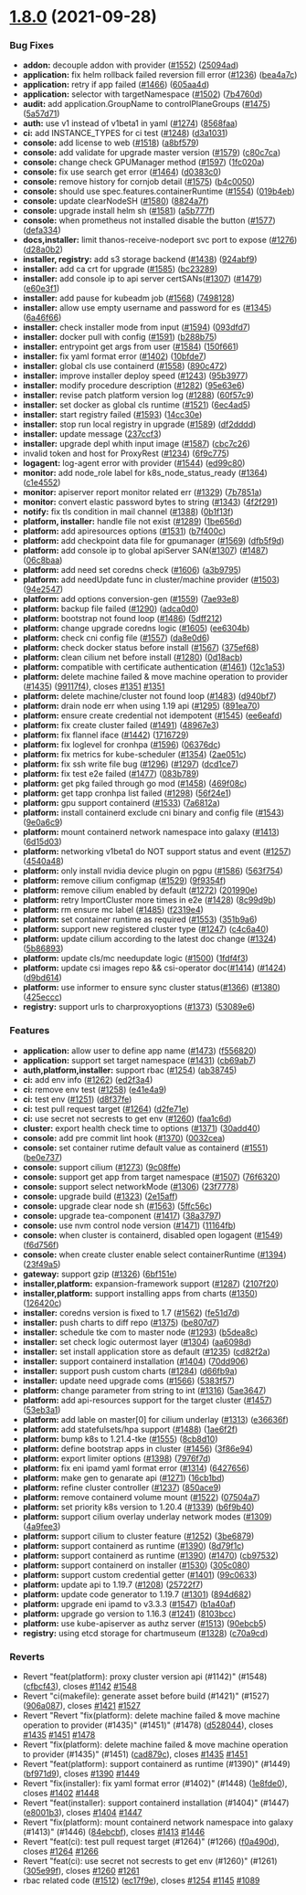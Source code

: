 # [1.8.0](https://github.com/tkestack/tke/compare/v1.7.0...v1.8.0) (2021-09-28)


### Bug Fixes

* **addon:** decouple addon with provider ([#1552](https://github.com/tkestack/tke/issues/1552)) ([25094ad](https://github.com/tkestack/tke/commit/25094ada3ff95ed5c8afc4327de602b181ab0f9a))
* **application:** fix helm rollback failed reversion fill error ([#1236](https://github.com/tkestack/tke/issues/1236)) ([bea4a7c](https://github.com/tkestack/tke/commit/bea4a7caf886f1792322f8df2555ffd7e8f279d3))
* **application:** retry if app failed ([#1466](https://github.com/tkestack/tke/issues/1466)) ([605aa4d](https://github.com/tkestack/tke/commit/605aa4d515b0a2f8761cd3903c6674d0191195ce))
* **application:** selector with targetNamespace ([#1502](https://github.com/tkestack/tke/issues/1502)) ([7b4760d](https://github.com/tkestack/tke/commit/7b4760db6f5fc37b77d4b258a6a33ebf7f24fa6e))
* **audit:** add application.GroupName to controlPlaneGroups ([#1475](https://github.com/tkestack/tke/issues/1475)) ([5a57d71](https://github.com/tkestack/tke/commit/5a57d71d1bc63fc6c2060a70869097dc1bd59b49))
* **auth:** use v1 instead of v1beta1 in yaml ([#1274](https://github.com/tkestack/tke/issues/1274)) ([8568faa](https://github.com/tkestack/tke/commit/8568faa46c933b6275ce43113cf4c36c04ee8a38))
* **ci:** add INSTANCE_TYPES for ci test ([#1248](https://github.com/tkestack/tke/issues/1248)) ([d3a1031](https://github.com/tkestack/tke/commit/d3a1031c275ae70e31d3862328cdd4ca438fe444))
* **console:** add license to web ([#1518](https://github.com/tkestack/tke/issues/1518)) ([a8bf579](https://github.com/tkestack/tke/commit/a8bf579399f1822d43435cc4839e0d94645ccfea))
* **console:** add validate for upgrade master version ([#1579](https://github.com/tkestack/tke/issues/1579)) ([c80c7ca](https://github.com/tkestack/tke/commit/c80c7ca7d0673d8f91ac3f7aafe1d46f90c6deae))
* **console:** change check GPUManager method ([#1597](https://github.com/tkestack/tke/issues/1597)) ([1fc020a](https://github.com/tkestack/tke/commit/1fc020ace65cb0ec6898f8ace21e7f20c756aade))
* **console:** fix use search get error ([#1464](https://github.com/tkestack/tke/issues/1464)) ([d0383c0](https://github.com/tkestack/tke/commit/d0383c0732d9480e89706fc0dc2f30ba3254fa5b))
* **console:** remove history for cornjob detail ([#1575](https://github.com/tkestack/tke/issues/1575)) ([b4c0050](https://github.com/tkestack/tke/commit/b4c005042ef90d7a4bec4c95763a0232d9ce3815))
* **console:** should use spec.features.containerRuntime ([#1554](https://github.com/tkestack/tke/issues/1554)) ([019b4eb](https://github.com/tkestack/tke/commit/019b4eb3138482ee1e47606ab5923cae07007e4e))
* **console:** update clearNodeSH ([#1580](https://github.com/tkestack/tke/issues/1580)) ([8824a7f](https://github.com/tkestack/tke/commit/8824a7f1358f3fd5bd815ef3fe1c581d48989a75))
* **console:** upgrade install helm sh ([#1581](https://github.com/tkestack/tke/issues/1581)) ([a5b777f](https://github.com/tkestack/tke/commit/a5b777fce93314d8e017d675e05ae8887e4ec1a1))
* **console:** when prometheus not installed disable the button ([#1577](https://github.com/tkestack/tke/issues/1577)) ([defa334](https://github.com/tkestack/tke/commit/defa334588b4a8f8b9eb743eddea758e00b797f4))
* **docs,installer:** limit thanos-receive-nodeport svc port to expose ([#1276](https://github.com/tkestack/tke/issues/1276)) ([d28a0b2](https://github.com/tkestack/tke/commit/d28a0b264e2bf53b8f73d671a9adaac75511cac0))
* **installer, registry:** add s3 storage backend ([#1438](https://github.com/tkestack/tke/issues/1438)) ([924abf9](https://github.com/tkestack/tke/commit/924abf9580170cd60391ecd5011c0f1d024edbfa))
* **installer:** add ca crt for upgrade ([#1585](https://github.com/tkestack/tke/issues/1585)) ([bc23289](https://github.com/tkestack/tke/commit/bc23289dd390ad06bdfdc49650acfa36ba75b603))
* **installer:** add console ip to api server certSANs([#1307](https://github.com/tkestack/tke/issues/1307)) ([#1479](https://github.com/tkestack/tke/issues/1479)) ([e60e3f1](https://github.com/tkestack/tke/commit/e60e3f17739c53297955dee687c375034579f280))
* **installer:** add pause for kubeadm job ([#1568](https://github.com/tkestack/tke/issues/1568)) ([7498128](https://github.com/tkestack/tke/commit/7498128a242fab7fd1fab01e8df993907f1a3814))
* **installer:** allow use empty username and password for es ([#1345](https://github.com/tkestack/tke/issues/1345)) ([6a46f66](https://github.com/tkestack/tke/commit/6a46f66a27d1473f72183ce998f89416c8877981))
* **installer:** check installer mode from input ([#1594](https://github.com/tkestack/tke/issues/1594)) ([093dfd7](https://github.com/tkestack/tke/commit/093dfd77fb06eec5d8219c5097f49a01102424fa))
* **installer:** docker pull with config ([#1591](https://github.com/tkestack/tke/issues/1591)) ([b288b75](https://github.com/tkestack/tke/commit/b288b75dbab59410c49c385b03f4338d15c2bb28))
* **installer:** entrypoint get args from user ([#1584](https://github.com/tkestack/tke/issues/1584)) ([150f661](https://github.com/tkestack/tke/commit/150f661ffa5b9283e4a8b8f67b68e3d8ae7d167c))
* **installer:** fix yaml format error ([#1402](https://github.com/tkestack/tke/issues/1402)) ([10bfde7](https://github.com/tkestack/tke/commit/10bfde7c01e81e515db568f2a481ca098a1394ba))
* **installer:** global cls use containerd ([#1558](https://github.com/tkestack/tke/issues/1558)) ([890c472](https://github.com/tkestack/tke/commit/890c472f1ab25d9bb60ae11b19aac3dc1e88d288))
* **installer:** improve installer deploy speed ([#1243](https://github.com/tkestack/tke/issues/1243)) ([95b3977](https://github.com/tkestack/tke/commit/95b397789cf918be02c0e70d11d3163cab2b5905))
* **installer:** modify procedure description ([#1282](https://github.com/tkestack/tke/issues/1282)) ([95e63e6](https://github.com/tkestack/tke/commit/95e63e6ae6a64a46fd0398309e84b71912957690))
* **installer:** revise patch platform version log ([#1288](https://github.com/tkestack/tke/issues/1288)) ([60f57c9](https://github.com/tkestack/tke/commit/60f57c9efff76293467a445daea340ffb0ff7d6e))
* **installer:** set docker as global cls runtime ([#1521](https://github.com/tkestack/tke/issues/1521)) ([6ec4ad5](https://github.com/tkestack/tke/commit/6ec4ad53de6e96871be7cb54765f86bf5f89364e))
* **installer:** start registry failed ([#1593](https://github.com/tkestack/tke/issues/1593)) ([14cc30e](https://github.com/tkestack/tke/commit/14cc30ea30bbd6126972b40e368a435bf30dddb2))
* **installer:** stop run local registry in upgrade ([#1589](https://github.com/tkestack/tke/issues/1589)) ([df2dddd](https://github.com/tkestack/tke/commit/df2dddd09bbd05a84c33e33698d26266682e63e8))
* **installer:** update message ([237ccf3](https://github.com/tkestack/tke/commit/237ccf3818e0b880f7ebce9d1f7923fa5939eebd))
* **installer:** upgrade depl whith input image ([#1587](https://github.com/tkestack/tke/issues/1587)) ([cbc7c26](https://github.com/tkestack/tke/commit/cbc7c26c15c8b2d32d99eb70f6b1199b7b45d901))
* invalid token and host for ProxyRest ([#1234](https://github.com/tkestack/tke/issues/1234)) ([6f9c775](https://github.com/tkestack/tke/commit/6f9c775fc0ea2f5040591ceb62e3d3caa7c02c8a))
* **logagent:** log-agent error with provider ([#1544](https://github.com/tkestack/tke/issues/1544)) ([ed99c80](https://github.com/tkestack/tke/commit/ed99c80a175bfd4a024d9a14fb844eb12bfe39fc))
* **monitor:** add node_role label for k8s_node_status_ready ([#1364](https://github.com/tkestack/tke/issues/1364)) ([c1e4552](https://github.com/tkestack/tke/commit/c1e4552efab1478087755549cca335601ce639b9))
* **monitor:** apiserver report monitor related err ([#1329](https://github.com/tkestack/tke/issues/1329)) ([7b7851a](https://github.com/tkestack/tke/commit/7b7851ab9886eb059be15380e1eb68b789f9c5d6))
* **monitor:** convert elastic password bytes to string ([#1343](https://github.com/tkestack/tke/issues/1343)) ([4f2f291](https://github.com/tkestack/tke/commit/4f2f29160689e1ec55967c088096c4eb2e5288f4))
* **notify:** fix tls condition in mail channel ([#1388](https://github.com/tkestack/tke/issues/1388)) ([0b1f13f](https://github.com/tkestack/tke/commit/0b1f13f1940bb6b725526587e37f9f36a07f75d3))
* **platform, installer:** handle file not exist ([#1289](https://github.com/tkestack/tke/issues/1289)) ([1be656d](https://github.com/tkestack/tke/commit/1be656d4eda22a66290484f28def598886829723))
* **platform:** add apiresources options ([#1531](https://github.com/tkestack/tke/issues/1531)) ([b7f400c](https://github.com/tkestack/tke/commit/b7f400cb2b66a09c99255a91a6604c47f9d4765f))
* **platform:** add checkpoint data file for gpumanager ([#1569](https://github.com/tkestack/tke/issues/1569)) ([dfb5f9d](https://github.com/tkestack/tke/commit/dfb5f9db95240920004d0dd4400650bc38dd896f))
* **platform:** add console ip to global apiServer SAN([#1307](https://github.com/tkestack/tke/issues/1307)) ([#1487](https://github.com/tkestack/tke/issues/1487)) ([06c8baa](https://github.com/tkestack/tke/commit/06c8baa18a5950b17ebb8b07cba785dbfbe30fed))
* **platform:** add need set coredns check ([#1606](https://github.com/tkestack/tke/issues/1606)) ([a3b9795](https://github.com/tkestack/tke/commit/a3b9795e93604df8842ad8543852fc3215961d4c))
* **platform:** add needUpdate func in cluster/machine provider ([#1503](https://github.com/tkestack/tke/issues/1503)) ([94e2547](https://github.com/tkestack/tke/commit/94e2547db29b5464e1feb54a24b365bbd48634e0))
* **platform:** add options conversion-gen ([#1559](https://github.com/tkestack/tke/issues/1559)) ([7ae93e8](https://github.com/tkestack/tke/commit/7ae93e8ff2eeaab4c4a6ca2188ed244b865853f5))
* **platform:** backup file failed ([#1290](https://github.com/tkestack/tke/issues/1290)) ([adca0d0](https://github.com/tkestack/tke/commit/adca0d065be336864d512ce9dfc376065448969d))
* **platform:** bootstrap not found loop ([#1486](https://github.com/tkestack/tke/issues/1486)) ([5dff212](https://github.com/tkestack/tke/commit/5dff212259ced2bdb06fa97bf7e6816a409ca81e))
* **platform:** change upgrade coredns logic ([#1605](https://github.com/tkestack/tke/issues/1605)) ([ee6304b](https://github.com/tkestack/tke/commit/ee6304bf511e1808775979afecdae9b7e2ac5776))
* **platform:** check cni config file ([#1557](https://github.com/tkestack/tke/issues/1557)) ([da8e0d6](https://github.com/tkestack/tke/commit/da8e0d602233116f4cf97dacd2c8a9f6b1fc500f))
* **platform:** check docker status before install ([#1567](https://github.com/tkestack/tke/issues/1567)) ([375ef68](https://github.com/tkestack/tke/commit/375ef689b814bd2c7d5acf90226c9011e803eb7f))
* **platform:** clean cilium net before install ([#1280](https://github.com/tkestack/tke/issues/1280)) ([0d18acb](https://github.com/tkestack/tke/commit/0d18acbdeff38059b3dc4453ceb6a9351b8908d3))
* **platform:** compatible with certificate authentication ([#1461](https://github.com/tkestack/tke/issues/1461)) ([12c1a53](https://github.com/tkestack/tke/commit/12c1a538cbd83ba9fa82c610a4cf5155d987d05f))
* **platform:** delete machine failed & move machine operation to provider ([#1435](https://github.com/tkestack/tke/issues/1435)) ([99117f4](https://github.com/tkestack/tke/commit/99117f444dbf92cbbfd26afdac0fa0013925d6d8)), closes [#1351](https://github.com/tkestack/tke/issues/1351) [#1351](https://github.com/tkestack/tke/issues/1351)
* **platform:** delete machine/cluster not found loop ([#1483](https://github.com/tkestack/tke/issues/1483)) ([d940bf7](https://github.com/tkestack/tke/commit/d940bf738ee5433755236237906078d8c2a5506f))
* **platform:** drain node err when using 1.19 api ([#1295](https://github.com/tkestack/tke/issues/1295)) ([891ea70](https://github.com/tkestack/tke/commit/891ea70436b7341b56e48eef772ff6fdf19692c7))
* **platform:** ensure create credential not idempotent ([#1545](https://github.com/tkestack/tke/issues/1545)) ([ee6eafd](https://github.com/tkestack/tke/commit/ee6eafdb76970114e6d32bbe1705a3b531ac01bd))
* **platform:** fix create cluster failed ([#1491](https://github.com/tkestack/tke/issues/1491)) ([48967e3](https://github.com/tkestack/tke/commit/48967e3b1a5d68a9aaf5a52a67727ee5cbd803aa))
* **platform:** fix flannel iface ([#1442](https://github.com/tkestack/tke/issues/1442)) ([1716729](https://github.com/tkestack/tke/commit/171672992966bca28940962692bcc714cd02de34))
* **platform:** fix loglevel for cronhpa ([#1596](https://github.com/tkestack/tke/issues/1596)) ([06376dc](https://github.com/tkestack/tke/commit/06376dc62102aff572a989c9ff57dac5ee74cbf9))
* **platform:** fix metrics for kube-scheduler ([#1354](https://github.com/tkestack/tke/issues/1354)) ([2ae051c](https://github.com/tkestack/tke/commit/2ae051cb82c5dc0baf1a79e95154544162d99cbc))
* **platform:** fix ssh write file bug ([#1296](https://github.com/tkestack/tke/issues/1296)) ([#1297](https://github.com/tkestack/tke/issues/1297)) ([dcd1ce7](https://github.com/tkestack/tke/commit/dcd1ce7ef72d41f30094135018648f70dd84211a))
* **platform:** fix test e2e failed ([#1477](https://github.com/tkestack/tke/issues/1477)) ([083b789](https://github.com/tkestack/tke/commit/083b789770c65a472f1150cd223ca9156ca35132))
* **platform:** get pkg failed through go mod ([#1458](https://github.com/tkestack/tke/issues/1458)) ([469f08c](https://github.com/tkestack/tke/commit/469f08c6276cd0de402e7224564b04f0399c456e))
* **platform:** get tapp cronhpa list failed ([#1298](https://github.com/tkestack/tke/issues/1298)) ([56f24e1](https://github.com/tkestack/tke/commit/56f24e1fe5e965d356cd2252ce300f54aff9f2c3))
* **platform:** gpu support containerd ([#1533](https://github.com/tkestack/tke/issues/1533)) ([7a6812a](https://github.com/tkestack/tke/commit/7a6812a069aeec7dfd2a691b0cfbd7409e692e43))
* **platform:** install containerd exclude cni binary and config file ([#1543](https://github.com/tkestack/tke/issues/1543)) ([9e0a6c9](https://github.com/tkestack/tke/commit/9e0a6c986e1bf83cb58f027387fa7b5bf2e177ca))
* **platform:** mount containerd network namespace into galaxy ([#1413](https://github.com/tkestack/tke/issues/1413)) ([6d15d03](https://github.com/tkestack/tke/commit/6d15d03ee1b25370dbe64e7f6dd1b5152a296270))
* **platform:** networking v1beta1 do NOT support status and event ([#1257](https://github.com/tkestack/tke/issues/1257)) ([4540a48](https://github.com/tkestack/tke/commit/4540a48fc7b141a13e7b87722735484bd0073e53))
* **platform:** only install nvidia device plugin on pgpu ([#1586](https://github.com/tkestack/tke/issues/1586)) ([563f754](https://github.com/tkestack/tke/commit/563f75432a3b80336c0d24144d54e4399141389c))
* **platform:** remove cilium configmap ([#1529](https://github.com/tkestack/tke/issues/1529)) ([9f9354f](https://github.com/tkestack/tke/commit/9f9354ff46f63320cf30dcbad396b77c9ae55334))
* **platform:** remove cilium enabled by default ([#1272](https://github.com/tkestack/tke/issues/1272)) ([201990e](https://github.com/tkestack/tke/commit/201990e7b014abb70c6c12fc75e4e5040aebe376))
* **platform:** retry ImportCluster more times in e2e ([#1428](https://github.com/tkestack/tke/issues/1428)) ([8c99d9b](https://github.com/tkestack/tke/commit/8c99d9b35771f9713c69ed528b043c05add23d6c))
* **platform:** rm ensure mc label ([#1485](https://github.com/tkestack/tke/issues/1485)) ([f2319e4](https://github.com/tkestack/tke/commit/f2319e4cbe956d81fafe1064be37fc70b878d5c4))
* **platform:** set container runtime as required ([#1553](https://github.com/tkestack/tke/issues/1553)) ([351b9a6](https://github.com/tkestack/tke/commit/351b9a6e0e9da3acb7d5a5bb710ba4f37e5d8864))
* **platform:** support new registered cluster type ([#1247](https://github.com/tkestack/tke/issues/1247)) ([c4c6a40](https://github.com/tkestack/tke/commit/c4c6a4075c83bbb78d971b35b458e97eb9e4c62a))
* **platform:** update cilium according to the latest doc change ([#1324](https://github.com/tkestack/tke/issues/1324)) ([5b86893](https://github.com/tkestack/tke/commit/5b86893d1b6268f7197de6bb91ec106361dd2b72))
* **platform:** update cls/mc needupdate logic ([#1500](https://github.com/tkestack/tke/issues/1500)) ([1fdf4f3](https://github.com/tkestack/tke/commit/1fdf4f39286d6a876344093ead38c63a52baeb75))
* **platform:** update csi images repo && csi-operator doc([#1414](https://github.com/tkestack/tke/issues/1414)) ([#1424](https://github.com/tkestack/tke/issues/1424)) ([d9bd614](https://github.com/tkestack/tke/commit/d9bd614ba6f125ac69d8a3b549656f70e9ec042f))
* **platform:** use informer to ensure sync cluster status([#1366](https://github.com/tkestack/tke/issues/1366)) ([#1380](https://github.com/tkestack/tke/issues/1380)) ([425eccc](https://github.com/tkestack/tke/commit/425ecccf9482dc093378f8f47bb414d602f0bb96))
* **registry:** support urls to charproxyoptions ([#1373](https://github.com/tkestack/tke/issues/1373)) ([53089e6](https://github.com/tkestack/tke/commit/53089e63827b156a9100b47da65b1c10a3e60015))


### Features

* **application:** allow user to define app name ([#1473](https://github.com/tkestack/tke/issues/1473)) ([f556820](https://github.com/tkestack/tke/commit/f5568205774534d633e1e705c4f97972b847bc85))
* **application:** support set target namespace ([#1431](https://github.com/tkestack/tke/issues/1431)) ([cb69ab7](https://github.com/tkestack/tke/commit/cb69ab790542d5b7a75023e6302e11679945ca5c))
* **auth,platform,installer:** support rbac ([#1254](https://github.com/tkestack/tke/issues/1254)) ([ab38745](https://github.com/tkestack/tke/commit/ab387453407f802eb12cdafe465714f9a65b20b5))
* **ci:** add env info ([#1262](https://github.com/tkestack/tke/issues/1262)) ([ed2f3a4](https://github.com/tkestack/tke/commit/ed2f3a413f04df56e0451a477d0d35a99575c86e))
* **ci:** remove env test ([#1258](https://github.com/tkestack/tke/issues/1258)) ([e41e4a9](https://github.com/tkestack/tke/commit/e41e4a9a71d3cc006f85cf3fe354f94e7bf05ad9))
* **ci:** test env ([#1251](https://github.com/tkestack/tke/issues/1251)) ([d8f37fe](https://github.com/tkestack/tke/commit/d8f37fe08dbcd2d3e39e76f90919bd49f9bfcbf0))
* **ci:** test pull request target ([#1264](https://github.com/tkestack/tke/issues/1264)) ([d2fe71e](https://github.com/tkestack/tke/commit/d2fe71e72684640952a82b5f84b2da8a34fee1e4))
* **ci:** use secret not secrests to get env ([#1260](https://github.com/tkestack/tke/issues/1260)) ([faa1c6d](https://github.com/tkestack/tke/commit/faa1c6dc3b29064eb42d969d20e3456517107d26))
* **cluster:** export health check time to options ([#1371](https://github.com/tkestack/tke/issues/1371)) ([30add40](https://github.com/tkestack/tke/commit/30add40216e0e1c6781dfd61210a5d5ba8cdfe99))
* **console:** add pre commit lint hook ([#1370](https://github.com/tkestack/tke/issues/1370)) ([0032cea](https://github.com/tkestack/tke/commit/0032cead703dd201274453fe17ba2f695bd362c1))
* **console:** set container rutime default value as containerd ([#1551](https://github.com/tkestack/tke/issues/1551)) ([be0e737](https://github.com/tkestack/tke/commit/be0e737147d306e6c640843582622572f77ea048))
* **console:** support cilium ([#1273](https://github.com/tkestack/tke/issues/1273)) ([9c08ffe](https://github.com/tkestack/tke/commit/9c08ffe4e227be2e46e7141ab5636041a73b9eba))
* **console:** support get app from target namespace ([#1507](https://github.com/tkestack/tke/issues/1507)) ([76f6320](https://github.com/tkestack/tke/commit/76f632037a62bd20f83bb6fde3bf979c865e55e2))
* **console:** support select networkMode ([#1306](https://github.com/tkestack/tke/issues/1306)) ([23f7778](https://github.com/tkestack/tke/commit/23f7778c96705559fcd2be96fe3e239d26e22bb4))
* **console:** upgrade build ([#1323](https://github.com/tkestack/tke/issues/1323)) ([2e15aff](https://github.com/tkestack/tke/commit/2e15affb820976b6fe64833b9ca6b27ec7af1234))
* **console:** upgrade clear node sh ([#1563](https://github.com/tkestack/tke/issues/1563)) ([5ffc56c](https://github.com/tkestack/tke/commit/5ffc56c33515a29ec82a68869b9b378c8d1c349c))
* **console:** upgrade tea-component ([#1417](https://github.com/tkestack/tke/issues/1417)) ([38a3797](https://github.com/tkestack/tke/commit/38a3797ddc4034b643455a3e20c233b526308ad9))
* **console:** use nvm control node version ([#1471](https://github.com/tkestack/tke/issues/1471)) ([11164fb](https://github.com/tkestack/tke/commit/11164fb97da333a13922e25e6c73c879810a4276))
* **console:** when cluster is containerd, disabled open logagent ([#1549](https://github.com/tkestack/tke/issues/1549)) ([f6d756f](https://github.com/tkestack/tke/commit/f6d756f5703600f03cdaa6118bea2f3e5666aa24))
* **console:** when create cluster enable select containerRuntime ([#1394](https://github.com/tkestack/tke/issues/1394)) ([23f49a5](https://github.com/tkestack/tke/commit/23f49a5e54bc972b4489ee442d093d7356e2b292))
* **gateway:** support gzip ([#1326](https://github.com/tkestack/tke/issues/1326)) ([6bf151e](https://github.com/tkestack/tke/commit/6bf151ec4e8cf3b96f58ee6b1cd5a2b6d78a9d22))
* **installer,platform:** expansion-framework support ([#1287](https://github.com/tkestack/tke/issues/1287)) ([2107f20](https://github.com/tkestack/tke/commit/2107f202f84d0f520983ab741501770a7e1c08d5))
* **installer,platform:** support installing apps from charts ([#1350](https://github.com/tkestack/tke/issues/1350)) ([126420c](https://github.com/tkestack/tke/commit/126420c5e758b343e891c160b4a3c81b3d9f82c7))
* **installer:** coredns version is fixed to 1.7 ([#1562](https://github.com/tkestack/tke/issues/1562)) ([fe51d7d](https://github.com/tkestack/tke/commit/fe51d7d4363ca4882d53cd657cd00c06366d0f0b))
* **installer:** push charts to diff repo ([#1375](https://github.com/tkestack/tke/issues/1375)) ([be807d7](https://github.com/tkestack/tke/commit/be807d7541a8427ea3608e322b0366a62310f1b1))
* **installer:** schedule tke com to master node ([#1293](https://github.com/tkestack/tke/issues/1293)) ([b5dea8c](https://github.com/tkestack/tke/commit/b5dea8cdef8b349ca625724f952d5628fd8c3ac9))
* **installer:** set check logic outermost layer ([#1304](https://github.com/tkestack/tke/issues/1304)) ([aa6098d](https://github.com/tkestack/tke/commit/aa6098db8ee59ce50cb0eb0310dcc13bf5f32ab1))
* **installer:** set install application store as default ([#1235](https://github.com/tkestack/tke/issues/1235)) ([cd82f2a](https://github.com/tkestack/tke/commit/cd82f2abd2cc1179849424fb345b9d8acdbbd91c))
* **installer:** support containerd installation ([#1404](https://github.com/tkestack/tke/issues/1404)) ([70dd906](https://github.com/tkestack/tke/commit/70dd9061ffea3e8b801de30d9c4d44b5616146a0))
* **installer:** support push custom charts ([#1284](https://github.com/tkestack/tke/issues/1284)) ([d66fb9a](https://github.com/tkestack/tke/commit/d66fb9a7b1e52d0895f21b05b342353044679944))
* **installer:** update need upgrade coms ([#1566](https://github.com/tkestack/tke/issues/1566)) ([5383f57](https://github.com/tkestack/tke/commit/5383f570ad51d14615e240018f9876a04a396d07))
* **platform:**  change parameter from string to int ([#1316](https://github.com/tkestack/tke/issues/1316)) ([5ae3647](https://github.com/tkestack/tke/commit/5ae364716eb905c571ccb372709e238f8751def7))
* **platform:** add api-resources support for the target cluster ([#1457](https://github.com/tkestack/tke/issues/1457)) ([53eb3a1](https://github.com/tkestack/tke/commit/53eb3a196f435b330d9a00b9832d72335e68b0e8))
* **platform:** add lable on master[0] for cilium underlay ([#1313](https://github.com/tkestack/tke/issues/1313)) ([e36636f](https://github.com/tkestack/tke/commit/e36636f98185c6145be75fcd5b7097407ba49550))
* **platform:** add statefulsets/hpa support ([#1488](https://github.com/tkestack/tke/issues/1488)) ([1ae6f2f](https://github.com/tkestack/tke/commit/1ae6f2f0b26a561cb74330d1378be3df352dbd41))
* **platform:** bump k8s to 1.21.4-tke ([#1555](https://github.com/tkestack/tke/issues/1555)) ([8cb8d10](https://github.com/tkestack/tke/commit/8cb8d1000dcf92e3072d857118ee85a1bf61ed0e))
* **platform:** define bootstrap apps in cluster ([#1456](https://github.com/tkestack/tke/issues/1456)) ([3f86e94](https://github.com/tkestack/tke/commit/3f86e9423c2fe36a606c7cef7e70ccda03af509d))
* **platform:** export limiter  options ([#1398](https://github.com/tkestack/tke/issues/1398)) ([7976f7d](https://github.com/tkestack/tke/commit/7976f7db7e80399e41ba249800672d050ed5d06e))
* **platform:** fix eni ipamd yaml format error ([#1314](https://github.com/tkestack/tke/issues/1314)) ([6427656](https://github.com/tkestack/tke/commit/64276568833c75850bdfde1153e33aa0eb624309))
* **platform:** make gen to genarate api ([#1271](https://github.com/tkestack/tke/issues/1271)) ([16cb1bd](https://github.com/tkestack/tke/commit/16cb1bd5085d2abaee91b6edbe3347af5ad0684c))
* **platform:** refine cluster controller ([#1237](https://github.com/tkestack/tke/issues/1237)) ([850ace9](https://github.com/tkestack/tke/commit/850ace9b0d9af09753deea0dcbfb508cefeb8752))
* **platform:** remove containerd volume mount ([#1522](https://github.com/tkestack/tke/issues/1522)) ([07504a7](https://github.com/tkestack/tke/commit/07504a7a5d78e93f573b2114125ff1535b09962e))
* **platform:** set priority k8s version to 1.20.4 ([#1339](https://github.com/tkestack/tke/issues/1339)) ([b6f9b40](https://github.com/tkestack/tke/commit/b6f9b40a00f76476e5e7ccb71f44c037db8b5973))
* **platform:** support cilium overlay underlay network modes ([#1309](https://github.com/tkestack/tke/issues/1309)) ([4a9fee3](https://github.com/tkestack/tke/commit/4a9fee3fa4840a0934ef7884e98c9bcae7969bc7))
* **platform:** support cilium to cluster feature ([#1252](https://github.com/tkestack/tke/issues/1252)) ([3be6879](https://github.com/tkestack/tke/commit/3be68790a6753d910e9ed7ea07ba64e295d29622))
* **platform:** support containerd as runtime ([#1390](https://github.com/tkestack/tke/issues/1390)) ([8d79f1c](https://github.com/tkestack/tke/commit/8d79f1c4ac4e17d8013a0d9e2b3c7c01a0b4c9b0))
* **platform:** support containerd as runtime ([#1390](https://github.com/tkestack/tke/issues/1390)) ([#1470](https://github.com/tkestack/tke/issues/1470)) ([cb97532](https://github.com/tkestack/tke/commit/cb97532d2110165fb6e29eafe9b6a5056fb46c23))
* **platform:** support containerd on installer ([#1530](https://github.com/tkestack/tke/issues/1530)) ([305c080](https://github.com/tkestack/tke/commit/305c0809412297c29395349c90645beccdf28572))
* **platform:** support custom credential getter ([#1401](https://github.com/tkestack/tke/issues/1401)) ([99c0633](https://github.com/tkestack/tke/commit/99c06334449c3f16c3dd186c7ef463755aa6426d))
* **platform:** update api to 1.19.7 ([#1208](https://github.com/tkestack/tke/issues/1208)) ([25722f7](https://github.com/tkestack/tke/commit/25722f75ec544573806c7b46509e6830ec2ec044))
* **platform:** update code generator to 1.19.7 ([#1301](https://github.com/tkestack/tke/issues/1301)) ([894d682](https://github.com/tkestack/tke/commit/894d6829200e34da130f9813cf77f891ebb0ae0d))
* **platform:** upgrade eni ipamd to v3.3.3 ([#1547](https://github.com/tkestack/tke/issues/1547)) ([b1a40af](https://github.com/tkestack/tke/commit/b1a40af7665eff000aa4e0078470824db042b419))
* **platform:** upgrade go version to 1.16.3 ([#1241](https://github.com/tkestack/tke/issues/1241)) ([8103bcc](https://github.com/tkestack/tke/commit/8103bccd711c63c8c9bec05cc7c20ca9e4b69e46))
* **platform:** use kube-apiserver as authz server ([#1513](https://github.com/tkestack/tke/issues/1513)) ([90ebcb5](https://github.com/tkestack/tke/commit/90ebcb568c67916323e21eeb4523bb04fa4e1702))
* **registry:** using etcd storage for chartmuseum ([#1328](https://github.com/tkestack/tke/issues/1328)) ([c70a9cd](https://github.com/tkestack/tke/commit/c70a9cd5ce79df839030c1857b9823179d9bde4f))


### Reverts

* Revert "feat(platform): proxy cluster version api (#1142)" (#1548) ([cfbcf43](https://github.com/tkestack/tke/commit/cfbcf4377784a0687881c603377fc975d19dc6cc)), closes [#1142](https://github.com/tkestack/tke/issues/1142) [#1548](https://github.com/tkestack/tke/issues/1548)
* Revert "ci(makefile): generate asset before build (#1421)" (#1527) ([906a087](https://github.com/tkestack/tke/commit/906a087fc741d9c39bb0645f428fa39e8d8cb2c9)), closes [#1421](https://github.com/tkestack/tke/issues/1421) [#1527](https://github.com/tkestack/tke/issues/1527)
* Revert "Revert "fix(platform): delete machine failed & move machine operation to provider (#1435)" (#1451)" (#1478) ([d528044](https://github.com/tkestack/tke/commit/d528044d65fcf476feea84098f9029044cb1057d)), closes [#1435](https://github.com/tkestack/tke/issues/1435) [#1451](https://github.com/tkestack/tke/issues/1451) [#1478](https://github.com/tkestack/tke/issues/1478)
* Revert "fix(platform): delete machine failed & move machine operation to provider (#1435)" (#1451) ([cad879c](https://github.com/tkestack/tke/commit/cad879c9cf5540e4c89309c8ef95900553760c8a)), closes [#1435](https://github.com/tkestack/tke/issues/1435) [#1451](https://github.com/tkestack/tke/issues/1451)
* Revert "feat(platform): support containerd as runtime (#1390)" (#1449) ([bf971d9](https://github.com/tkestack/tke/commit/bf971d9ceb08036be1997cd06c7d23d3ed9a797a)), closes [#1390](https://github.com/tkestack/tke/issues/1390) [#1449](https://github.com/tkestack/tke/issues/1449)
* Revert "fix(installer): fix yaml format error (#1402)" (#1448) ([1e8fde0](https://github.com/tkestack/tke/commit/1e8fde0256b335a9f4f1bf508247533f9c7f0937)), closes [#1402](https://github.com/tkestack/tke/issues/1402) [#1448](https://github.com/tkestack/tke/issues/1448)
* Revert "feat(installer): support containerd installation (#1404)" (#1447) ([e8001b3](https://github.com/tkestack/tke/commit/e8001b30424b369a2e5de2e1cb038d852150331f)), closes [#1404](https://github.com/tkestack/tke/issues/1404) [#1447](https://github.com/tkestack/tke/issues/1447)
* Revert "fix(platform): mount containerd network namespace into galaxy (#1413)" (#1446) ([84ebcbf](https://github.com/tkestack/tke/commit/84ebcbfff6485b20dd31ade1411f44d6c8abaf4e)), closes [#1413](https://github.com/tkestack/tke/issues/1413) [#1446](https://github.com/tkestack/tke/issues/1446)
* Revert "feat(ci): test pull request target (#1264)" (#1266) ([f0a490d](https://github.com/tkestack/tke/commit/f0a490d6054a13eb94569df5ac838eb1400749ab)), closes [#1264](https://github.com/tkestack/tke/issues/1264) [#1266](https://github.com/tkestack/tke/issues/1266)
* Revert "feat(ci): use secret not secrests to get env (#1260)" (#1261) ([305e99f](https://github.com/tkestack/tke/commit/305e99f94c2b3bcd0743ff09f681f4db1be33298)), closes [#1260](https://github.com/tkestack/tke/issues/1260) [#1261](https://github.com/tkestack/tke/issues/1261)
* rbac related code ([#1512](https://github.com/tkestack/tke/issues/1512)) ([ec17f9e](https://github.com/tkestack/tke/commit/ec17f9e100b43c3709f9570b9a5d1debd1e92f07)), closes [#1254](https://github.com/tkestack/tke/issues/1254) [#1145](https://github.com/tkestack/tke/issues/1145) [#1089](https://github.com/tkestack/tke/issues/1089)
